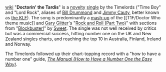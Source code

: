 [wiki](https://en.wikipedia.org/wiki/Doctorin%27_the_Tardis)
"**Doctorin' the Tardis**" is a [novelty](https://en.wikipedia.org/wiki/Novelty_record "Novelty record") [single](https://en.wikipedia.org/wiki/Single_(music) "Single (music)") by the Timelords ("Time Boy" and "Lord Rock", aliases of [Bill Drummond](https://en.wikipedia.org/wiki/Bill_Drummond "Bill Drummond") and [Jimmy Cauty](https://en.wikipedia.org/wiki/Jimmy_Cauty "Jimmy Cauty"), better known as [the KLF](https://en.wikipedia.org/wiki/The_KLF "The KLF")). The song is predominantly a [mash-up](https://en.wikipedia.org/wiki/Mashup_(music) "Mashup (music)") of the [[T1F/Doctor Who theme music]] and [Gary Glitter](https://en.wikipedia.org/wiki/Gary_Glitter "Gary Glitter")'s "[Rock and Roll (Part Two)](https://en.wikipedia.org/wiki/Rock_and_Roll_(Gary_Glitter_song) "Rock and Roll (Gary Glitter song)")" with sections from "[Blockbuster!](https://en.wikipedia.org/wiki/Blockbuster! "Blockbuster!")" by [Sweet](https://en.wikipedia.org/wiki/The_Sweet "The Sweet"). The single was not well received by critics but was a commercial success, hitting number one on the UK and New Zealand singles charts, and reaching the top 10 in Australia, Finland, Ireland and Norway.

The Timelords followed up their chart-topping record with a "how to have a number one" guide, _[The Manual (How to Have a Number One the Easy Way)](https://en.wikipedia.org/wiki/The_Manual "The Manual")_.